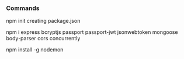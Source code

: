 ### Commands ###
npm init
    creating package.json

npm i express bcryptjs passport passport-jwt jsonwebtoken mongoose body-parser cors concurrently

npm install -g nodemon